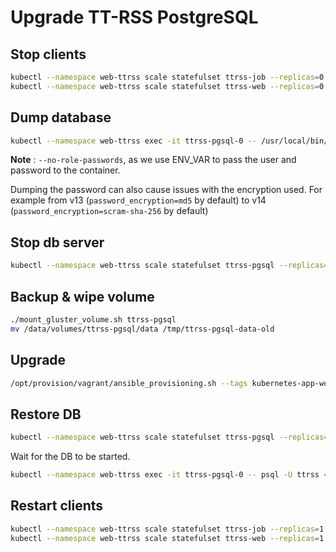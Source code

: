 
# Upgrade TT-RSS PostgreSQL

## Stop clients

```bash
kubectl --namespace web-ttrss scale statefulset ttrss-job --replicas=0
kubectl --namespace web-ttrss scale statefulset ttrss-web --replicas=0
```

## Dump database

```bash
kubectl --namespace web-ttrss exec -it ttrss-pgsql-0 -- /usr/local/bin/pg_dumpall -U ttrss --no-role-passwords > /tmp/ttrss_dump.sql
```

**Note** : `--no-role-passwords`, as we use ENV_VAR to pass the user and password to the container.

Dumping the password can also cause issues with the encryption used. For example from v13 (`password_encryption=md5` by default) to v14 (`password_encryption=scram-sha-256` by default)

## Stop db server

```bash
kubectl --namespace web-ttrss scale statefulset ttrss-pgsql --replicas=0
```

## Backup & wipe volume

```bash
./mount_gluster_volume.sh ttrss-pgsql
mv /data/volumes/ttrss-pgsql/data /tmp/ttrss-pgsql-data-old
```

## Upgrade

```bash
/opt/provision/vagrant/ansible_provisioning.sh --tags kubernetes-app-web-ttrss
```

## Restore DB

```bash
kubectl --namespace web-ttrss scale statefulset ttrss-pgsql --replicas=1
```

Wait for the DB to be started.

```bash
kubectl --namespace web-ttrss exec -it ttrss-pgsql-0 -- psql -U ttrss < /tmp/ttrss_dump.sql
```

## Restart clients

```bash
kubectl --namespace web-ttrss scale statefulset ttrss-job --replicas=1
kubectl --namespace web-ttrss scale statefulset ttrss-web --replicas=1
```
